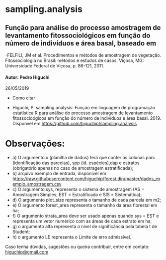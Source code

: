 # sampling.analysis
## Função para análise do processo amostragem de levantamento fitossociológicos em função do número de indivíduos e área basal, baseado em 

-FELFILI, JM et al. Procedimentos e métodos de amostragem de vegetação. Fitossociologia no Brasil: métodos e estudos de casos. Viçosa, MG: Universidade Federal de Viçosa, p. 86-121, 2011.


#### Autor:  Pedro Higuchi                                   
 26/05/2019
* Como citar

* Higuchi, P. sampling.analysis: Função em linguagem de programação estatística R para análise do processo amostragem de levantamento fitossocioógicos em função do número de indivíduos e área basal. 2019. Disponvel em https://github.com/higuchip/sampling.analysis

# Observações:											                      
- a) O argumento x (planilha de dados) terá que conter as colunas parc (identificação das parcelas), spp (id. espécies),dap e estratos (obrigatório apenas no caso de amostragem estratificada);
- b) arquivo exemplo de entrada, disponível em https://raw.githubusercontent.com/higuchip/forest.din/master/dados_exemplo_amostragem.csv
- c) O argumento sys, representa o sistema de amostragem (AS = Amostragem Simples; EST = Estratificada e SIS = Sistemática);
- d) O argumento plot_size representa o tamanho de cada parcela em m2;
- e) O argumento forest_area representa o tamanho da área florestal em ha;
- f) O argumento strata_area deve ser usado apenas quando sys = EST e representa um vetor numérico com as áreas de cada estrato em ha;
- g) o argumento alfa representa o nível de significância pela tabela t de Student;
- h) o argumento LE representa o Limite de erro admissível.


Caso tenha dúvidas, sugestões ou queira contribuir, entre em contato: higuchip@gmail.com
